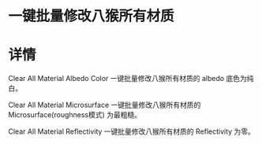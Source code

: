 # 一键批量修改八猴所有材质

# 详情
Clear All Material Albedo Color
一键批量修改八猴所有材质的 albedo 底色为纯白。

Clear All Material Microsurface
一键批量修改八猴所有材质的 Microsurface(roughness模式) 为最粗糙。

Clear All Material Reflectivity
一键批量修改八猴所有材质的 Reflectivity 为零。

